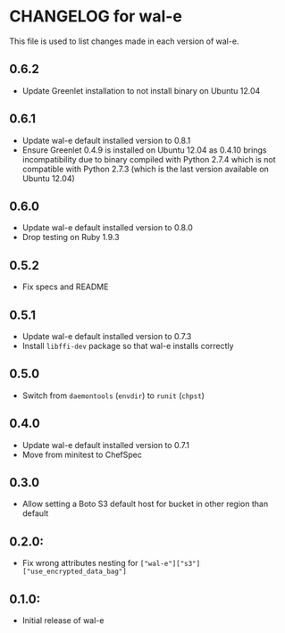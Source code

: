 # CHANGELOG for wal-e

This file is used to list changes made in each version of wal-e.

## 0.6.2

* Update Greenlet installation to not install binary on Ubuntu 12.04

## 0.6.1

* Update wal-e default installed version to 0.8.1
* Ensure Greenlet 0.4.9 is installed on Ubuntu 12.04 as 0.4.10 brings
  incompatibility due to binary compiled with Python 2.7.4 which is not
  compatible with Python 2.7.3 (which is the last version available on
  Ubuntu 12.04)

## 0.6.0

* Update wal-e default installed version to 0.8.0
* Drop testing on Ruby 1.9.3

## 0.5.2

* Fix specs and README

## 0.5.1

* Update wal-e default installed version to 0.7.3
* Install `libffi-dev` package so that wal-e installs correctly

## 0.5.0

* Switch from `daemontools` (`envdir`) to `runit` (`chpst`)

## 0.4.0

* Update wal-e default installed version to 0.7.1
* Move from minitest to ChefSpec

## 0.3.0

* Allow setting a Boto S3 default host for bucket in other region than default

## 0.2.0:

* Fix wrong attributes nesting for `["wal-e"]["s3"]["use_encrypted_data_bag"]`

## 0.1.0:

* Initial release of wal-e
